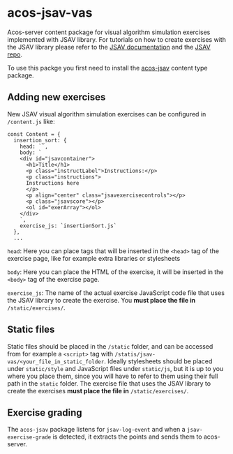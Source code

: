 # acos-jsav-vas
Acos-server content package for visual algorithm simulation exercises implemented with JSAV library. For tutorials on how to create exercises with the JSAV library please refer to the [JSAV documentation](http://jsav.io/) and the [JSAV repo](https://github.com/vkaravir/JSAV).

To use this packge you first need to install the [acos-jsav](https://github.com/MarianiGiacomo/acos-jsav) content type package.

## Adding new exercises
New JSAV visual algorithm simulation exercises can be configured in `/content.js` like:

```
const Content = {
  insertion_sort: {
    head: ``,
    body: `
    <div id="jsavcontainer">
      <h1>Title</h1>
      <p class="instructLabel">Instructions:</p>
      <p class="instructions">
      Instructions here
      </p>
      <p align="center" class="jsavexercisecontrols"></p>
      <p class="jsavscore"></p>
      <ol id="exerArray"></ol>
    </div>
    `,
    exercise_js: `insertionSort.js`
  },
  ...
```

`head`: Here you can place tags that will be inserted in the `<head>` tag of the exercise page, like for example extra libraries or stylesheets

`body`: Here you can place the HTML of the exercise, it will be inserted in the `<body>` tag of the exercise page.

`exercise_js`: The name of the actual exercise JavaScript code file that uses the JSAV library to create the exercise. You **must place the file in** `/static/exercises/`.


## Static files
Static files should be placed in the `/static` folder, and can be accessed from for example a `<script>` tag with `/statis/jsav-vas/<your_file_in_static_folder`. Ideally stylesheets should be placed under `static/style` and JavaScript files under `static/js`, but it is up to you where you place them, since you will have to refer to them using their full path in the `static` folder. The exercise file that uses the JSAV library to create the exercises **must place the file in** `/static/exercises/`.

## Exercise grading
The `acos-jsav` package listens for `jsav-log-event` and when a `jsav-exercise-grade` is detected, it extracts the points and sends them to acos-server.
